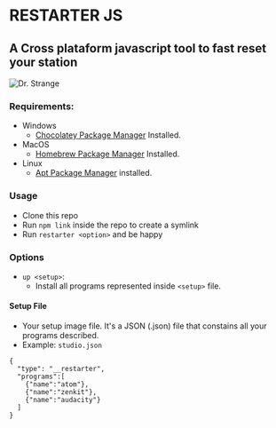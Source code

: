 # RESTARTER JS
## A Cross plataform javascript tool to fast reset your station
![Dr. Strange](https://i.ytimg.com/vi/OYEfs8hUUu4/maxresdefault.jpg)
### Requirements:
* Windows
  - [Chocolatey Package Manager]('https://chocolatey.org/') Installed.
* MacOS
  - [Homebrew Package Manager]('https://brew.sh') Installed.
* Linux
  - [Apt Package Manager](https://askubuntu.com/questions/860375/installing-apt-get') installed.

### Usage
* Clone this repo
* Run `npm link` inside the repo to create a symlink
* Run `restarter <option>` and be happy

### Options
* `up <setup>`:
  - Install all programs represented inside `<setup>` file.

#### Setup File
* Your setup image file. It's a JSON (.json) file that constains all your programs described.
* Example: `studio.json`
```
{
  "type": "__restarter",
  "programs":[
    {"name":"atom"},
    {"name":"zenkit"},
    {"name":"audacity"}
  ]
}
```
